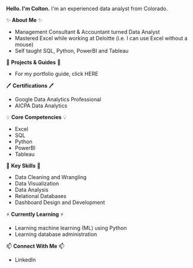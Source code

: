 <!--
**coltonwaynelawson/coltonwaynelawson** is a ✨ _special_ ✨ repository because its `README.md` (this file) appears on your GitHub profile.

Here are some ideas to get you started:

- 🔭 I’m currently working on ...
- 🌱 I’m currently learning ...
- 👯 I’m looking to collaborate on ...
- 🤔 I’m looking for help with ...
- 💬 Ask me about ...
- 📫 How to reach me: ...
- 😄 Pronouns: ...
- ⚡ Fun fact: ...
-->

**Hello. I'm Colton.**
I'm an experienced data analyst from Colorado.

✨ **About Me** ✨
- Management Consultant & Accountant turned Data Analyst
- Mastered Excel while working at Deloitte (i.e. I can use Excel without a mouse)
- Self taught SQL, Python, PowerBI and Tableau


📒 **Projects & Guides** 📒
- For my portfolio guide, click HERE


🖊️ **Certifications** 🖊️
- Google Data Analytics Professional
- AICPA Data Analytics


💡 **Core Competencies** 💡
- Excel
- SQL
- Python
- PowerBI
- Tableau


📌 **Key Skills** 📌
- Data Cleaning and Wrangling
- Data Visualization
- Data Analysis
- Relational Databases
- Dashboard Design and Development


⚡️ **Currently Learning** ⚡
- Learning machine learning (ML) using Python
- Learning database administration


📫 **Connect With Me** 📫
- LinkedIn
